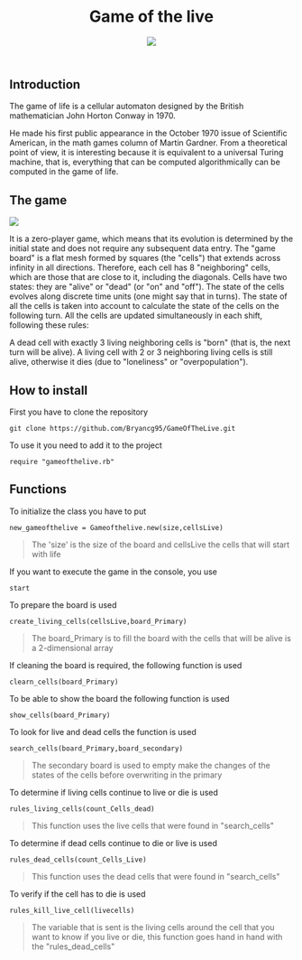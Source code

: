 <header class=text-center>

# Game of the live

![](https://i.imgur.com/YRzy8bu.jpg)




</header>


<section class=text-justify>

## Introduction



The game of life is a cellular automaton designed by the British mathematician John Horton Conway in 1970.

He made his first public appearance in the October 1970 issue of Scientific American, in the math games column of Martin Gardner. From a theoretical point of view, it is interesting because it is equivalent to a universal Turing machine, that is, everything that can be computed algorithmically can be computed in the game of life.

## The game

![](https://i.imgur.com/47sSVS2.gif)


It is a zero-player game, which means that its evolution is determined by the initial state and does not require any subsequent data entry. The "game board" is a flat mesh formed by squares (the "cells") that extends across infinity in all directions. Therefore, each cell has 8 "neighboring" cells, which are those that are close to it, including the diagonals. Cells have two states: they are "alive" or "dead" (or "on" and "off"). The state of the cells evolves along discrete time units (one might say that in turns). The state of all the cells is taken into account to calculate the state of the cells on the following turn. All the cells are updated simultaneously in each shift, following these rules:

A dead cell with exactly 3 living neighboring cells is "born" (that is, the next turn will be alive).
A living cell with 2 or 3 neighboring living cells is still alive, otherwise it dies (due to "loneliness" or "overpopulation").

</section>

<section class=text-justify>

## How to install

First you have to clone the repository


<pre><code>git clone https://github.com/Bryancg95/GameOfTheLive.git</code></pre>

To use it you need to add it to the project

<pre><code>require "gameofthelive.rb"</code></pre>


</section>

## Functions


To initialize the class you have to put

<pre><code>new_gameofthelive = Gameofthelive.new(size,cellsLive) </code></pre>


>The 'size' is the size of the board and cellsLive the cells that will start with life

If you want to execute the game in the console, you use

<pre><code>start</code></pre>


To prepare the board is used


<pre><code>create_living_cells(cellsLive,board_Primary)</code></pre>

>The board_Primary is to fill the board with the cells that will be alive is a 2-dimensional array



If cleaning the board is required, the following function is used


<pre><code>clearn_cells(board_Primary)</code></pre>



To be able to show the board the following function is used

<pre><code>show_cells(board_Primary)</code></pre>

To look for live and dead cells the function is used

<pre><code>search_cells(board_Primary,board_secondary)</code></pre>

>The secondary board is used to empty make the changes of the states of the cells before overwriting in the primary

To determine if living cells continue to live or die is used

<pre><code>rules_living_cells(count_Cells_dead)</code></pre>

>This function uses the live cells that were found in "search_cells"

To determine if dead cells continue to die or live is used

<pre><code>rules_dead_cells(count_Cells_Live)</code></pre>

>This function uses the dead cells that were found in "search_cells"

To verify if the cell has to die is used

<pre><code>rules_kill_live_cell(livecells)</code></pre>

>The variable that is sent is the living cells around the cell that you want to know if you live or die, this function goes hand in hand with the "rules_dead_cells"
